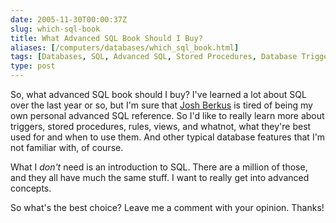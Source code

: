 ```yaml
--- 
date: 2005-11-30T00:00:37Z
slug: which-sql-book
title: What Advanced SQL Book Should I Buy?
aliases: [/computers/databases/which_sql_book.html]
tags: [Databases, SQL, Advanced SQL, Stored Procedures, Database Triggers, Postgres, SQLite, MySQL]
type: post
---
```


So, what advanced SQL book should I buy? I've learned a lot about SQL over the
last year or so, but I'm sure that [Josh Berkus] is tired of being my own
personal advanced SQL reference. So I'd like to really learn more about
triggers, stored procedures, rules, views, and whatnot, what they're best used
for and when to use them. And other typical database features that I'm not
familiar with, of course.

What I *don't* need is an introduction to SQL. There are a million of those, and
they all have much the same stuff. I want to really get into advanced concepts.

So what's the best choice? Leave me a comment with your opinion. Thanks!

  [Josh Berkus]: http://blogs.ittoolbox.com/database/soup/ "Josh Berkus: Database Soup"
